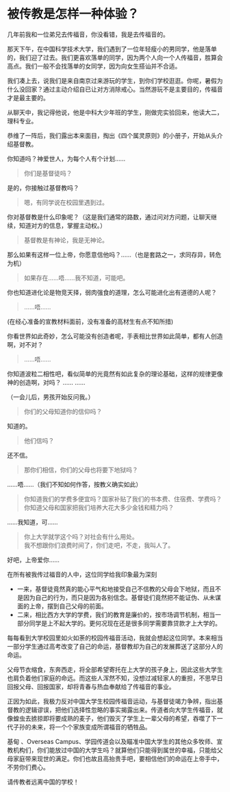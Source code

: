 # 被传教是怎样一种体验？

几年前我和一位弟兄去传福音，你没看错，我是去传福音的。

那天下午，在中国科学技术大学，我们遇到了一位年轻瘦小的男同学，他是落单的，我们迎了过去。我们更喜欢落单的同学，因为两个人向一个人传福音，胜算会高点。我们一般不会找落单的女同学，因为向女生搭讪并不合适。

我们凑上去，说我们是来自南京过来游玩的学生，到你们学校逛逛。你呢，暑假为什么没回家？通过主动介绍自已让对方消除戒心。当然游玩不是主要目的，传福音才是最主要的。

从聊天中，我记得他说，他是中科大少年班的学生，刚做完实验回来，他读大二，理科专业。

恭维了一阵后，我们露出本来面目，掏出《四个属灵原则》的小册子，开始从头介绍基督教。


你知道吗？神爱世人，为每个人有个计划……

> 你们是基督徒吗？

是的，你接触过基督教吗？

> 嗯，有同学说在校园里遇到过。

你对基督教是什么印象呢？（这是我们通常的路数，通过问对方问题，让聊天继续，知道对方的信息，掌握主动权。）

> 基督教是有神论，我是无神论。

那么如果有这样一位上帝，你愿意信他吗？……（也是套路之一，求同存异，转危为机）

> 如果存在……唔……我不知道，可能吧。

你也知道进化论是物竞天择，弱肉强食的道理，怎么可能进化出有道德的人呢？
> ……唔……

(在经心准备的宣教材料面前，没有准备的高材生有点不知所措)

你看世界如此奇妙，怎么可能没有创造者呢，手表相比世界如此简单，都有人创造啊，对不对？
> ……唔……

你知道波粒二相性吧，看似简单的光竟然有如此复杂的理论基础，这样的规律更像神的创造啊，对吗？
……
……

（一会儿后，男孩开始反问我。）
> 你们的父母知道你的信仰吗？

知道的。

> 他们信吗？

还不信。
> 那你们相信，你们的父母也将要下地狱吗？

……唔……（我们不知如何作答，按教义确实如此）
> 你知道我们的学费多便宜吗？国家补贴了我们的书本费、住宿费、学费吗？<br>
>你知道父母和国家把我们培养大花大多少金钱和精力吗？

……我知道，可……

> 你上大学就学这个吗？对社会有什么用处。<br>
>我不想跟你们浪费时间了，你们走吧，不走，我叫人了。

好吧，上帝爱你……

在所有被我传过福音的人中，这位同学给我印象最为深刻

- 一来，基督徒竟然真的能心平气和地接受自己不信教的父母会下地狱，而且不是因为自己的行为，而只是因为各别信念。基督徒们竟然把不能证伪、从未谋面的上帝，摆到自己父母的前面。
- 二来，相比西方大学的学费，我们的教育是廉价的，按市场调节机制，相当一部分同学是上不起大学的。更何况现在还是很多同学需要靠贷款才上大学的。

每每看到大学校园里如火如荼的校园传福音活动，我就会想起这位同学。本来相当一部分学生通过高考改变了自己的命运，基督教却为自己的发展葬送了这部分人的命运。

父母节衣缩食，东奔西走，将全部希望寄托在上大学的孩子身上，因此这些大学生也肩负着他们家庭的命远。而这些人浑然不知，没想过减轻家人的重担，不思早日回报父母、回报国家，却将青春与热血奉献给了传福音的事业。

正因为如此，我极力反对中国大学生校园传福音运动，与基督徒竭力争辨，指出基督教的逻辑谬误，把他们选择性忽略的事实揭露出来。传道者向大学生传福音，就像蝗虫去掳掠即将要成熟的麦子，他们毁灭了学生上一辈父母的希望，吞噬了下一代子孙的未来，将一个个家族变成所谓福音的牺牲品。

基甸 、Overseas Campus、学园传道会以及瞄准中国大学生的其他众多牧师、宣教机构们，你们能放过中国的大学生吗？就算他们只能得到属世的幸福，只能给父母家庭带来现世的满足。你们也故且高抬贵手吧，要相信他们的命运在上帝手中，不劳你们费心。


请传教者远离中国的学校！